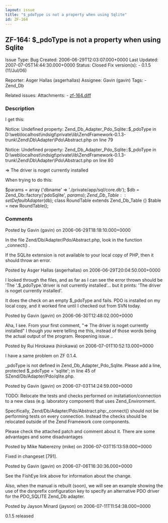 ```yaml
---
layout: issue
title: "$_pdoType is not a property when using Sqlite"
id: ZF-164
---
```


ZF-164: $\_pdoType is not a property when using Sqlite
------------------------------------------------------

 Issue Type: Bug Created: 2006-06-29T12:03:07.000+0000 Last Updated: 2007-07-05T14:44:30.000+0000 Status: Closed Fix version(s): - 0.1.5 (11/Jul/06)
 
 Reporter:  Asger Hallas (asgerhallas)  Assignee:  Gavin (gavin)  Tags: - Zend\_Db
 
 Related issues: 
 Attachments: - [zf-164.diff](/issues/secure/attachment/10021/zf-164.diff)
 
### Description

I get this:

Notice: Undefined property: Zend\_Db\_Adapter\_Pdo\_Sqlite::$\_pdoType in D:\\web\\localhost\\indsigt\\private\\lib\\ZendFramework-0.1.3-trunk\\Zend\\Db\\Adapter\\Pdo\\Abstract.php on line 79

Notice: Undefined property: Zend\_Db\_Adapter\_Pdo\_Sqlite::$\_pdoType in D:\\web\\localhost\\indsigt\\private\\lib\\ZendFramework-0.1.3-trunk\\Zend\\Db\\Adapter\\Pdo\\Abstract.php on line 80

=> The driver is noget currently installed

When trying to do this:

$params = array ('dbname' => './private/app/sql/core.db'); $db = Zend\_Db::factory('pdoSqlite', $params); Zend\_Db\_Table::setDefaultAdapter($db); class RoundTable extends Zend\_Db\_Table {} $table = new RoundTable();

 

 

### Comments

Posted by Gavin (gavin) on 2006-06-29T18:18:10.000+0000

In the file Zend/Db/Adapter/Pdo/Abstract.php, look in the function \_connect() .

If the SQLite extension is not available to your local copy of PHP, then it should throw an error.

 

 

Posted by Asger Hallas (asgerhallas) on 2006-06-29T20:04:50.000+0000

I looked through the files, and as far as I can see the error thrown should be 'The '.$\_pdoType.'driver is not currently installed'... but it prints: 'The driver is noget currently installed'.

It does the check on an empty $\_pdoType and fails. PDO is installed on my local copy, and it worked fine until I checked out from SVN today.

 

 

Posted by Gavin (gavin) on 2006-06-30T12:48:02.000+0000

Aha, I see. From your first comment, "=> The driver is noget currently installed" I though _you_ were telling me this, instead of those words being the actual output of the program. Reopening issue ..

 

 

Posted by Rui Hirokawa (hirokawa) on 2006-07-01T10:52:13.000+0000

I have a same problem on ZF 0.1.4.

\_pdoType is not defined in Zend\_Db\_Adapter\_Pdo\_Sqlite. Please add a line, protected $\_pdoType = 'sqlite'; in line 45 of SZend/Db/Adapter/Pdo/qlite.php.

 

 

Posted by Gavin (gavin) on 2006-07-03T14:24:59.000+0000

TODO: Relocate the tests and checks performed on instatiation/connection to a new class (e.g. laboratory component) that uses Zend\_Environment.

Specifically, Zend/Db/Adapter/Pdo/Abstract.php:\_connect() should not be performing tests on every connection. Instead the checks should be relocated outside of the Zend Framework core components.

Please check the attached patch and comment about it. There are some advantages and some disadvantages

 

 

Posted by Mike Naberezny (mike) on 2006-07-03T15:13:59.000+0000

Fixed in changeset [791].

 

 

Posted by Gavin (gavin) on 2006-07-06T16:30:36.000+0000

See the FishEye link above for information about the change.

Also, when the manual is rebuilt (soon), we will see an example showing the use of the dsnprefix configuration key to specify an alternative PDO driver for the PDO\_SQLITE Zend\_Db adapter.

 

 

Posted by Jayson Minard (jayson) on 2006-07-11T11:54:38.000+0000

0.1.5 released

 

 